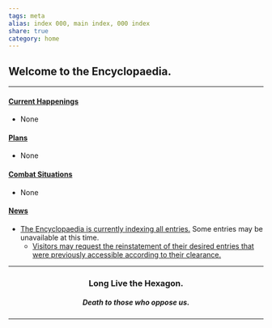 ```yaml
---
tags: meta
alias: index 000, main index, 000 index
share: true
category: home
---
```


## Welcome to the Encyclopaedia.

---
#### <u>Current Happenings</u>
- None

#### <u>Plans</u>
- None

#### <u>Combat Situations</u>
- None

#### <u>News</u>
- <u>The Encyclopaedia is currently indexing all entries.</u> Some entries may be unavailable at this time.
	- <u>Visitors may request the reinstatement of their desired entries that were previously accessible according to their clearance. </u>

---

<center><H3>Long Live the Hexagon.</H3><H5>Death to those who oppose us.</H5></center>

---